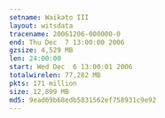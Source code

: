 ```yaml
---
setname: Waikato III
layout: witsdata
tracename: 20061206-000000-0
end: Thu Dec  7 13:00:00 2006
gzsize: 4,529 MB
len: 24:00:00
start: Wed Dec  6 13:00:01 2006
totalwirelen: 77,282 MB
pkts: 171 million
size: 12,899 MB
md5: 9ead69b68edb5831562ef758931c9e92
---
```

